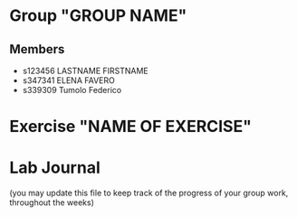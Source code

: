 # Group "GROUP NAME"

## Members
- s123456 LASTNAME FIRSTNAME
- s347341 ELENA FAVERO
- s339309 Tumolo Federico

# Exercise "NAME OF EXERCISE"

# Lab Journal

(you may update this file to keep track of the progress of your group work, throughout the weeks)
